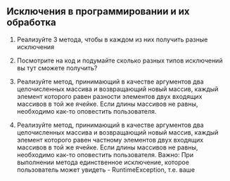 ## Исключения в программировании и их обработка

1. Реализуйте 3 метода, чтобы в каждом из них получить разные исключения

2. Посмотрите на код и подумайте сколько разных типов исключений вы тут
сможете получить?

3. Реализуйте метод, принимающий в качестве аргументов два целочисленных
массива и возвращающий новый массив, каждый элемент которого равен
разности элементов двух входящих массивов в той же ячейке.
Если длины массивов не равны, необходимо как-то оповестить
пользователя.

4. Реализуйте метод, принимающий в качестве аргументов два целочисленных
массива и возвращающий новый массив, каждый элемент которого равен
частному элементов двух входящих массивов в той же ячейке. Если длины
массивов не равны, необходимо как-то оповестить пользователя.
Важно: При выполнении метода единственное исключение, которое
пользователь может увидеть - RuntimeException, т.е. ваше
